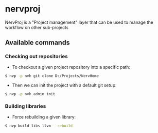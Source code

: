 # nervproj

NervProj is a "Project management" layer that can be used to manage the workflow on other sub-projects

## Available commands

### Checking out repositories

- To checkout a given project repository into a specific path:

```bash
$ nvp -p nvh git clone D:/Projects/NervHome
```

- Then we can init the project with a default git setup:

```bash
$ nvp -p nvh admin init
```

### Building libraries

- Force rebuilding a given library:

```bash
$ nvp build libs llvm --rebuild
```

